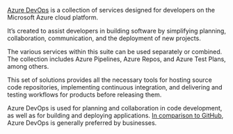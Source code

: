 [Azure DevOps](https://datascientest.com/en/azure-devops-definitions-devops-methods) is a collection of services designed for developers on the Microsoft Azure cloud platform.

It’s created to assist developers in building software by simplifying planning, collaboration, communication, and the deployment of new projects.

The various services within this suite can be used separately or combined. The collection includes Azure Pipelines, Azure Repos, and Azure Test Plans, among others.

This set of solutions provides all the necessary tools for hosting source code repositories, implementing continuous integration, and delivering and testing workflows for products before releasing them.

Azure DevOps is used for planning and collaboration in code development, as well as for building and deploying applications. [In comparison to GitHub](https://datascientest.com/en/github-course-mastering-the-platform-made-easy), Azure DevOps is generally preferred by businesses.